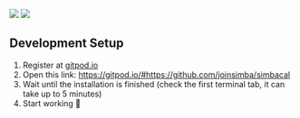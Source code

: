 <a href="https://codeclimate.com/github/joinsimba/simbacal/maintainability"><img src="https://api.codeclimate.com/v1/badges/b1ef066e41436e6b2fbc/maintainability" /></a>
<a href="https://codeclimate.com/github/joinsimba/simbacal/test_coverage"><img src="https://api.codeclimate.com/v1/badges/b1ef066e41436e6b2fbc/test_coverage" /></a>

## Development Setup

1. Register at <a href="https://gitpod.io">gitpod.io</a>
2. Open this link: https://gitpod.io/#https://github.com/joinsimba/simbacal
3. Wait until the installation is finished (check the first terminal tab, it can take up to 5 minutes)
4. Start working 🎉
